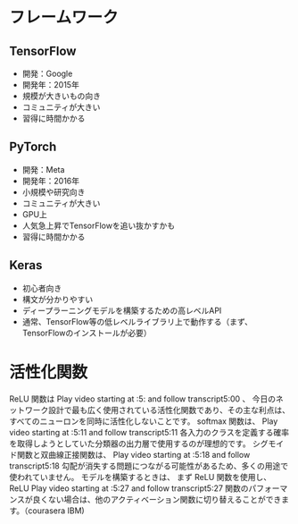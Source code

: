 # フレームワーク
## TensorFlow
- 開発：Google
- 開発年：2015年
- 規模が大きいもの向き
- コミュニティが大きい
- 習得に時間かかる

## PyTorch
- 開発：Meta
- 開発年：2016年
- 小規模や研究向き
- コミュニティが大きい
- GPU上
- 人気急上昇でTensorFlowを追い抜かすかも
- 習得に時間かかる

## Keras
- 初心者向き
- 構文が分かりやすい
- ディープラーニングモデルを構築するための高レベルAPI
- 通常、TensorFlow等の低レベルライブラリ上で動作する（まず、TensorFlowのインストールが必要）

# 活性化関数
ReLU 関数は
Play video starting at :5: and follow transcript5:00
、 今日のネットワーク設計で最も広く使用されている活性化関数であり、その主な利点は、 すべてのニューロンを同時に活性化しないことです。 softmax 関数は、
Play video starting at :5:11 and follow transcript5:11
各入力のクラスを定義する確率を取得しようとしていた分類器の出力層で使用するのが理想的です。 シグモイド関数と双曲線正接関数は、
Play video starting at :5:18 and follow transcript5:18
勾配が消失する問題につながる可能性があるため、多くの用途で使われていません。 モデルを構築するときは、 まず ReLU 関数を使用し、ReLU
Play video starting at :5:27 and follow transcript5:27
関数のパフォーマンスが良くない場合は、他のアクティベーション関数に切り替えることができます。（courasera IBM)
